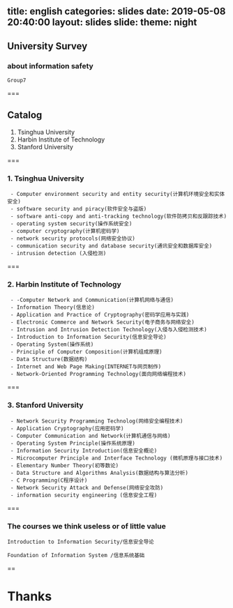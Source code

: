 title: english
categories: slides
date: 2019-05-08 20:40:00
layout: slides
slide:
  theme: night
---

## University Survey 
<!-- .slide: data-background="#49B1F5" -->

### about information safety

`Group7`

===

## Catalog
<!-- .slide: data-transition="concave" data-background="#C7916B" -->

1. Tsinghua University 
2. Harbin Institute of Technology 
3. Stanford University 

===

### 1. Tsinghua University
<!-- .slide: data-transition="fade" data-background="#00C4B6" -->
```
 - Computer environment security and entity security(计算机环境安全和实体安全)
 - software security and piracy(软件安全与盗版)
 - software anti-copy and anti-tracking technology(软件防拷贝和反跟踪技术)
 - operating system security(操作系统安全)
 - computer cryptography(计算机密码学)
 - network security protocols(网络安全协议)
 - communication security and database security(通讯安全和数据库安全)
 - intrusion detection (入侵检测)
```
===

### 2. Harbin Institute of Technology 
<!-- .slide: data-transition="convex" data-background="#1B9EF3" -->
```
 - -Computer Network and Communication(计算机网络与通信)
 - Information Theory(信息论)
 - Application and Practice of Cryptography(密码学应用与实践)
 - Electronic Commerce and Network Security(电子商务与网络安全)
 - Intrusion and Intrusion Detection Technology(入侵与入侵检测技术)
 - Introduction to Information Security(信息安全导论)
 - Operating System(操作系统)
 - Principle of Computer Composition(计算机组成原理)
 - Data Structure(数据结构)
 - Internet and Web Page Making(INTERNET与网页制作)
 - Network-Oriented Programming Technology(面向网络编程技术)
```
===

### 3. Stanford University 
<!-- .slide: data-transition="zoom" data-background="#F47466" -->
```
 - Network Security Programming Technolog(网络安全编程技术)
 - Application Cryptography(应用密码学)
 - Computer Communication and Network(计算机通信与网络)
 - Operating System Principle(操作系统原理)
 - Information Security Introduction(信息安全概论)
 - Microcomputer Principle and Interface Technology (微机原理与接口技术)
 - Elementary Number Theory(初等数论)
 - Data Structure and Algorithms Analysis(数据结构与算法分析)
 - C Programming(C程序设计)
 - Network Security Attack and Defense(网络安全攻防)
 - information security engineering (信息安全工程)
```
===

### The courses we think useless or of little value

```
Introduction to Information Security/信息安全导论

Foundation of Information System /信息系统基础

```

==
<!-- .slide: data-transition="convex" data-background="#00C4B6" -->
# Thanks